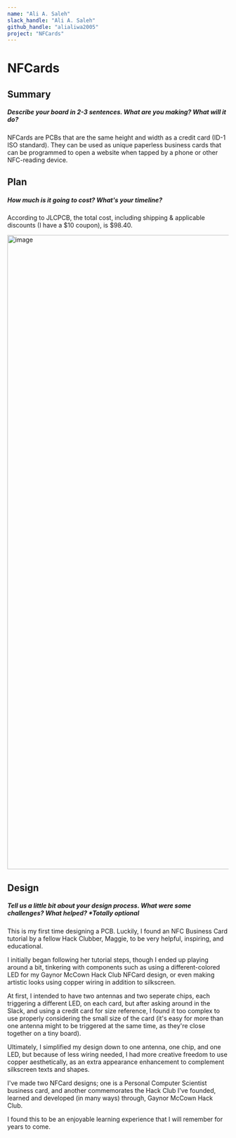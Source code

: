 ```yaml
---
name: "Ali A. Saleh"
slack_handle: "Ali A. Saleh"
github_handle: "alialiwa2005"
project: "NFCards"
---
```


# NFCards
## Summary
##### Describe your board in 2-3 sentences. What are you making? What will it do?
NFCards are PCBs that are the same height and width as a credit card (ID-1 ISO standard). They can be used as unique paperless business cards that can be programmed to open a website when tapped by a phone or other NFC-reading device. 

## Plan
##### How much is it going to cost? What's your timeline?

According to JLCPCB, the total cost, including shipping & applicable discounts (I have a $10 coupon), is $98.40.

<img width="1440" alt="image" src="https://github.com/alialiwa2005/OnBoard/assets/27908087/25502377-6c3f-4c1f-8192-9f06dd844602">

## Design
##### Tell us a little bit about your design process. What were some challenges? What helped? ***Totally optional**

This is my first time designing a PCB. Luckily, I found an NFC Business Card tutorial by a fellow Hack Clubber, Maggie, to be very helpful, inspiring, and educational. 

I initially began following her tutorial steps, though I ended up playing around a bit, tinkering with components such as using a different-colored LED for my Gaynor McCown Hack Club NFCard design, or even making artistic looks using copper wiring in addition to silkscreen. 

At first, I intended to have two antennas and two seperate chips, each triggering a different LED, on each card, but after asking around in the Slack, and using a credit card for size reference, I found it too complex to use properly considering the small size of the card (it's easy for more than one antenna might to be triggered at the same time, as they're close together on a tiny board).

Ultimately, I simplified my design down to one antenna, one chip, and one LED, but because of less wiring needed, I had more creative freedom to use copper aesthetically, as an extra appearance enhancement to complement silkscreen texts and shapes.

I've made two NFCard designs; one is a Personal Computer Scientist business card, and another commemorates the Hack Club I've founded, learned and developed (in many ways) through, Gaynor McCown Hack Club.

I found this to be an enjoyable learning experience that I will remember for years to come.
